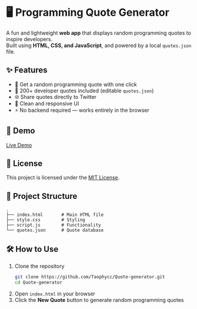 # 🖥️ Programming Quote Generator  

A fun and lightweight **web app** that displays random programming quotes to inspire developers.  
Built using **HTML, CSS, and JavaScript**, and powered by a local `quotes.json` file.  

## ✨ Features  
- 🎲 Get a random programming quote with one click  
- 📜 200+ developer quotes included (editable `quotes.json`)
- 🌐 Share quotes directly to Twitter
- 🎨 Clean and responsive UI  
- ⚡ No backend required — works entirely in the browser  

## 🚀 Demo  
[Live Demo](https://taophycc-quote-generator.vercel.app/) 

## 📄 License  
This project is licensed under the [MIT License](LICENSE).  


## 📂 Project Structure  
```
.
├── index.html       # Main HTML file
├── style.css        # Styling
├── script.js        # Functionality
└── quotes.json      # Quote database
```
## 🛠️ How to Use  
1. Clone the repository  
   ```bash
   git clone https://github.com/Taophycc/Quote-generator.git
   cd Quote-generator
2. Open `index.html` in your browser  
3. Click the **New Quote** button to generate random programming quotes  


